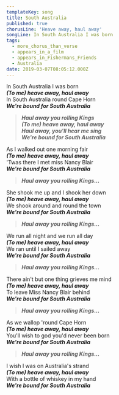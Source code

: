 ```yaml
---
templateKey: song
title: South Australia
published: true
chorusLine: 'Heave away, haul away'
songLine: In South Australia I was born
tags:
  - more_chorus_than_verse
  - appears_in_a_film
  - appears_in_Fishermans_Friends
  - Australia
date: 2019-03-07T08:05:12.000Z
---
```

In South Australia I was born\
***(To me) heave away, haul away***\
In South Australia round Cape Horn\
***We're bound for South Australia***

> ***Haul away you rolling Kings***\
> ***(To me) heave away, haul away***\
> ***Haul away, you'll hear me sing***\
> ***We're bound for South Australia***

As I walked out one morning fair\
***(To me) heave away, haul away***\
'Twas there I met miss Nancy Blair\
***We're bound for South Australia***

> ***Haul away you rolling Kings...***

She shook me up and I shook her down\
***(To me) heave away, haul away***\
We shook around and round the town\
***We're bound for South Australia***

> ***Haul away you rolling Kings...***

We run all night and we run all day\
***(To me) heave away, haul away***\
We ran until I sailed away\
***We're bound for South Australia***

> ***Haul away you rolling Kings...***

There ain't but one thing grieves me mind\
***(To me) heave away, haul away***\
To leave Miss Nancy Blair behind\
***We're bound for South Australia***

> ***Haul away you rolling Kings...***

As we wallop 'round Cape Horn\
***(To me) heave away, haul away***\
You'll wish to god you'd never been born\
***We're bound for South Australia***

> ***Haul away you rolling Kings...***

I wish I was on Australia's strand\
***(To me) heave away, haul away***\
With a bottle of whiskey in my hand\
***We're bound for South Australia***

